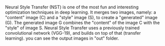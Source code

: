 Neural Style Transfer (NST) is one of the most fun and interesting optimization techniques in deep learning. It merges two images,
namely: a "content" image (C) and a "style" image (S), to create a "generated" image (G).
The generated image G combines the "content" of the image C with the "style" of image S.
Neural Style Transfer uses a previously trained convolutional network (VGG-19), and builds on top of that (transfer learning).
you can see the output images in "out" folder.
